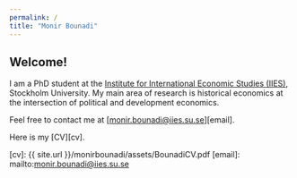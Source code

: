 ```yaml
---
permalink: /
title: "Monir Bounadi"
---
```


## Welcome!

I am a PhD student at the [Institute for International Economic Studies (IIES)](https://www.su.se/institute-for-international-economic-studies/), Stockholm University. My main area of research is historical economics at the intersection of political and development economics.

Feel free to contact me at [monir.bounadi@iies.su.se][email]. 

Here is my [CV][cv].

[cv]: {{ site.url }}/monirbounadi/assets/BounadiCV.pdf
[email]: mailto:monir.bounadi@iies.su.se

